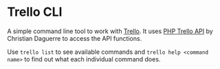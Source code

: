 # Trello CLI

A simple command line tool to work with [Trello][]. It uses
[PHP Trello API][] by Christian Daguerre to access the API
functions.

Use `trello list` to see available commands and
`trello help <command name>` to find out what each
individual command does.

[Trello]: http://trello.com
[PHP Trello API]: https://github.com/cdaguerre/php-trello-api
